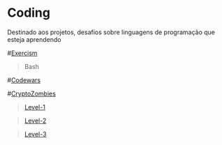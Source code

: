 # Coding
Destinado aos projetos, desafios sobre linguagens de programação que esteja aprendendo

#[Exercism](https://exercism.org/)
> Bash

#[Codewars](https://www.codewars.com/)

#[CryptoZombies](https://cryptozombies.io/)
>[Level-1](https://share.cryptozombies.io/pt/lesson/1/share/leonardo?id=Y3p8MTMxMzA1)

>[Level-2](https://share.cryptozombies.io/pt/lesson/2/share/leonardo?id=Y3p8MTMxMzA1)

>[Level-3](https://share.cryptozombies.io/pt/lesson/3/share/leonardo?id=Y3p8MTMxMzA1)

